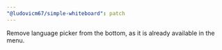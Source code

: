 ```yaml
---
"@ludovicm67/simple-whiteboard": patch
---
```


Remove language picker from the bottom, as it is already available in the menu.
